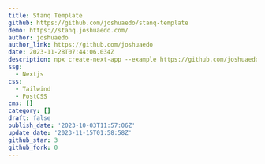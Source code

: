 ```yaml
---
title: Stanq Template
github: https://github.com/joshuaedo/stanq-template
demo: https://stanq.joshuaedo.com/
author: joshuaedo
author_link: https://github.com/joshuaedo
date: 2023-11-28T07:44:06.034Z
description: npx create-next-app --example https://github.com/joshuaedo/stanq-template
ssg:
  - Nextjs
css:
  - Tailwind
  - PostCSS
cms: []
category: []
draft: false
publish_date: '2023-10-03T11:57:06Z'
update_date: '2023-11-15T01:58:58Z'
github_star: 3
github_fork: 0
---
```

